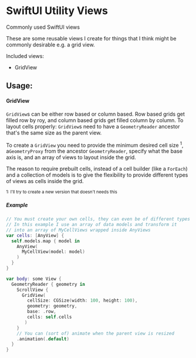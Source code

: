 # SwiftUI Utility Views
Commonly used SwiftUI views

These are some reusable views I create for things that I think might be commonly desirable e.g. a grid view.

Included views:
- GridView

## Usage:
#### GridView
`GridView`s can be either row based or column based. Row based grids get filled row by roy, and column based
grids get filled column by column. To layout cells properly: `GridView`s need to have a `GeometryReader`
ancestor that's the same size as the parent view.

To create a `GridView` you need to provide the minimum desired cell size <sup>1</sup>, a`GeometryProxy` from the
ancestor `GeometryReader`, specify what the base axis is, and an array of views to layout inside the grid.

The reason to require prebuilt cells, instead of a cell builder (like a `ForEach`) and a collection of models is
to give the flexibility to provide different types of views as cells inside the grid.

<sub>1: I'll try to create a new version that doesn't needs this</sub>

##### Example
```Swift
// You must create your own cells, they can even be of different types
// In this example I use an array of data models and transform it
// into an array of MyCellViews wrapped inside AnyViews
var cells: [AnyView] {
  self.models.map { model in
    AnyView(
      MyCellView(model: model)
    )
  }
}

var body: some View {
  GeometryReader { geometry in
    ScrollView {
      GridView(
        cellSize: CGSize(width: 100, height: 100),
        geometry: geometry,
        base: .row,
        cells: self.cells
       )
    }
    // You can (sort of) animate when the parent view is resized
    .animation(.default)
  }
}
```

